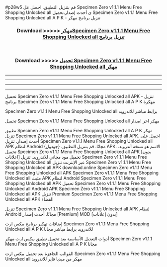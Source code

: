 #p28w5 قم بتنزيل التطبيق. احصل عل Specimen Zero v1.1.1 Menu Free Shopping Unlocked all  ى أحدث إصدار.تحميل Specimen Zero v1.1.1 Menu Free Shopping Unlocked all  A P K - تنزيل برنامج مهكر



<div align="center">
<h3>Download >>>>> <a href="https://ar-sites.web.app/?ar= Specimen Zero v1.1.1 Menu Free Shopping Unlocked all ">مهكرSpecimen Zero v1.1.1 Menu Free Shopping Unlocked all  تنزيل برنامج</a></h3><br>

<h3>Download >>>>> <a href="https://ar-sites.web.app/?ar= Specimen Zero v1.1.1 Menu Free Shopping Unlocked all ">تحميل Specimen Zero v1.1.1 Menu Free Shopping Unlocked all  مهكر</a></h3>
</div>


----------------------------------------------------------

----------------------------------------------------------

----------------------------------------------------------

----------------------------------------------------------


تحميل Specimen Zero v1.1.1 Menu Free Shopping Unlocked all  APK - تنزيل برنامج Specimen Zero v1.1.1 Menu Free Shopping Unlocked all  A P K مهكرة

Specimen Zero v1.1.1 Menu Free Shopping Unlocked all  برابط مباشر للاندرويد

تحميل Specimen Zero v1.1.1 Menu Free Shopping Unlocked all  مهكر اخر اصدار

تطبيق Specimen Zero v1.1.1 Menu Free Shopping Unlocked all  A P K مهكر
تنزيل Specimen Zero v1.1.1 Menu Free Shopping Unlocked all  APK. احصل على أحدث إصدار.
تنزيل Specimen Zero v1.1.1 Menu Free Shopping Unlocked all  APK لنظام Android مجانًا.
قم بتنزيل التطبيق. {جودول} APK. الاسم هو نسخة أندرويد.
تحميل Specimen Zero v1.1.1 Menu Free Shopping Unlocked all  APK [بدون اعلانات]
تحميل مود مجاني للاندرويد.
تنزيل Specimen Zero v1.1.1 Menu Free Shopping Unlocked all  عبر الإنترنت
تنزيل Specimen Zero v1.1.1 Menu Free Shopping Unlocked all  APK
download.online Specimen Zero v1.1.1 Menu Free Shopping Unlocked all  APK
Specimen Zero v1.1.1 Menu Free Shopping Unlocked all  مثبت APK لنظام Android
Specimen Zero v1.1.1 Menu Free Shopping Unlocked all  APK
تحميل Specimen Zero v1.1.1 Menu Free Shopping Unlocked all  Android APK
Specimen Zero v1.1.1 Menu Free Shopping Unlocked all  APK تنزيل Premium
Specimen Zero v1.1.1 Menu Free Shopping Unlocked all  APK الفضاء

تنزيل Specimen Zero v1.1.1 Menu Free Shopping Unlocked all  APK لنظام Android مجانًا. أحدث إصدار [Premium] MOD [بدون إعلانات]

إضافات تهكير برنامج بيكس ارت Specimen Zero v1.1.1 Menu Free Shopping Unlocked all  A P K للاندرويد برابط مباشر مجانا

أدوات التعديل الأساسية بعد تحميل تطبيق بيكس ارت مهكر Specimen Zero v1.1.1 Menu Free Shopping Unlocked all  A P K مجانا

القوالب الجاهزة بعد تحميل بيكس ارت Specimen Zero v1.1.1 Menu Free Shopping Unlocked all  مهكر من ميديا فاير للاندرويد




